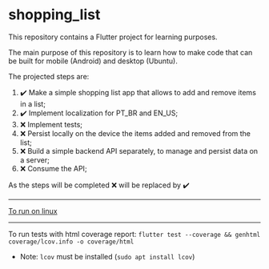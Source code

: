 # shopping_list

This repository contains a Flutter project for learning purposes.

The main purpose of this repository is to learn how to make code that can be built for mobile (Android) and desktop (Ubuntu).

The projected steps are:

  1. :heavy_check_mark: Make a simple shopping list app that allows to add and remove items in a list;
  2. :heavy_check_mark: Implement localization for PT_BR and EN_US;
  3. :x: Implement tests;
  4. :x: Persist locally on the device the items added and removed from the list;
  5. :x: Build a simple backend API separately, to manage and persist data on a server;
  6. :x: Consume the API;

As the steps will be completed :x: will be replaced by :heavy_check_mark:

---

[To run on linux](https://flutter.dev/desktop)

---

To run tests with html coverage report: ```flutter test --coverage && genhtml coverage/lcov.info -o coverage/html```

- Note: ```lcov``` must be installed (```sudo apt install lcov```)
